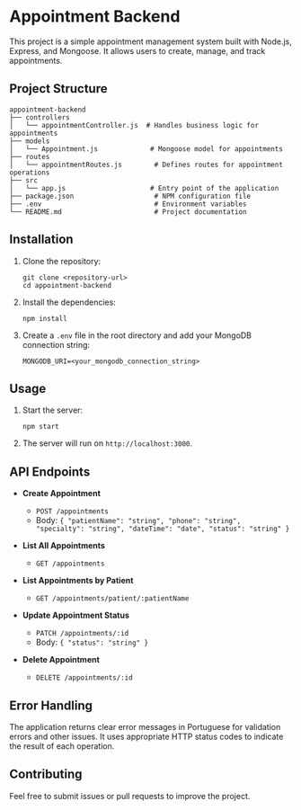 # Appointment Backend

This project is a simple appointment management system built with Node.js, Express, and Mongoose. It allows users to create, manage, and track appointments.

## Project Structure

```
appointment-backend
├── controllers
│   └── appointmentController.js  # Handles business logic for appointments
├── models
│   └── Appointment.js             # Mongoose model for appointments
├── routes
│   └── appointmentRoutes.js        # Defines routes for appointment operations
├── src
│   └── app.js                     # Entry point of the application
├── package.json                    # NPM configuration file
├── .env                            # Environment variables
└── README.md                       # Project documentation
```

## Installation

1. Clone the repository:
   ```
   git clone <repository-url>
   cd appointment-backend
   ```

2. Install the dependencies:
   ```
   npm install
   ```

3. Create a `.env` file in the root directory and add your MongoDB connection string:
   ```
   MONGODB_URI=<your_mongodb_connection_string>
   ```

## Usage

1. Start the server:
   ```
   npm start
   ```

2. The server will run on `http://localhost:3000`.

## API Endpoints

- **Create Appointment**
  - `POST /appointments`
  - Body: `{ "patientName": "string", "phone": "string", "specialty": "string", "dateTime": "date", "status": "string" }`

- **List All Appointments**
  - `GET /appointments`

- **List Appointments by Patient**
  - `GET /appointments/patient/:patientName`

- **Update Appointment Status**
  - `PATCH /appointments/:id`
  - Body: `{ "status": "string" }`

- **Delete Appointment**
  - `DELETE /appointments/:id`

## Error Handling

The application returns clear error messages in Portuguese for validation errors and other issues. It uses appropriate HTTP status codes to indicate the result of each operation.

## Contributing

Feel free to submit issues or pull requests to improve the project.